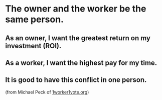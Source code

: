 # The owner and the worker be the same person.

## As an owner, I want the greatest return on my investment (ROI).
## As a worker, I want the highest pay for my time.

## It is good to have this conflict in one person.  
(from Michael Peck of [1worker1vote.org](http://1worker1vote.org/about/co-founders/))
